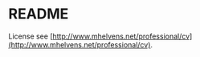 # README

License see [http://www.mhelvens.net/professional/cv](http://www.mhelvens.net/professional/cv).
